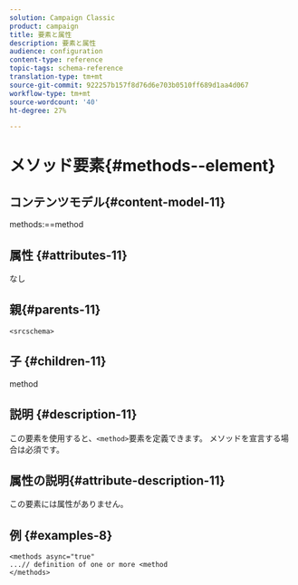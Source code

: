 ```yaml
---
solution: Campaign Classic
product: campaign
title: 要素と属性
description: 要素と属性
audience: configuration
content-type: reference
topic-tags: schema-reference
translation-type: tm+mt
source-git-commit: 922257b157f8d76d6e703b0510ff689d1aa4d067
workflow-type: tm+mt
source-wordcount: '40'
ht-degree: 27%

---
```



# メソッド要素{#methods--element}

## コンテンツモデル{#content-model-11}

methods:==method

## 属性 {#attributes-11}

なし

## 親{#parents-11}

`<srcschema>`

## 子 {#children-11}

method

## 説明 {#description-11}

この要素を使用すると、`<method>`要素を定義できます。 メソッドを宣言する場合は必須です。

## 属性の説明{#attribute-description-11}

この要素には属性がありません。

## 例 {#examples-8}

```
<methods async="true"
...// definition of one or more <method
</methods>
```
